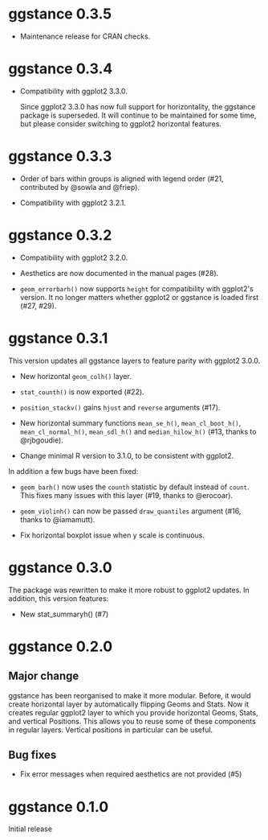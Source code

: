 # ggstance 0.3.5

* Maintenance release for CRAN checks.


# ggstance 0.3.4

* Compatibility with ggplot2 3.3.0.

  Since ggplot2 3.3.0 has now full support for horizontality, the
  ggstance package is superseded. It will continue to be maintained
  for some time, but please consider switching to ggplot2 horizontal
  features.


# ggstance 0.3.3

* Order of bars within groups is aligned with legend order (#21,
  contributed by @sowla and @friep).

* Compatibility with ggplot2 3.2.1.


# ggstance 0.3.2

* Compatibility with ggplot2 3.2.0.

* Aesthetics are now documented in the manual pages (#28).

* `geom_errorbarh()` now supports `height` for compatibility with
  ggplot2's version. It no longer matters whether ggplot2 or ggstance
  is loaded first (#27, #29).


# ggstance 0.3.1

This version updates all ggstance layers to feature parity with
ggplot2 3.0.0.

* New horizontal `geom_colh()` layer.

* `stat_counth()` is now exported (#22).

* `position_stackv()` gains `hjust` and `reverse` arguments (#17).

* New horizontal summary functions `mean_se_h()`, `mean_cl_boot_h()`,
  `mean_cl_normal_h()`, `mean_sdl_h()` and `median_hilow_h()` (#13,
  thanks to @rjbgoudie).

* Change minimal R version to 3.1.0, to be consistent with ggplot2.


In addition a few bugs have been fixed:

* `geom_barh()` now uses the `counth` statistic by default instead of
  `count`. This fixes many issues with this layer (#19, thanks to
  @erocoar).

* `geom_violinh()` can now be passed `draw_quantiles` argument (#16,
  thanks to @iamamutt).

* Fix horizontal boxplot issue when y scale is continuous.


# ggstance 0.3.0

The package was rewritten to make it more robust to ggplot2 updates.
In addition, this version features:

* New stat_summaryh() (#7)


# ggstance 0.2.0

## Major change

ggstance has been reorganised to make it more modular. Before, it
would create horizontal layer by automatically flipping Geoms and
Stats. Now it creates regular ggplot2 layer to which you provide
horizontal Geoms, Stats, and vertical Positions. This allows you to
reuse some of these components in regular layers. Vertical positions
in particular can be useful.

## Bug fixes

* Fix error messages when required aesthetics are not provided (#5)


# ggstance 0.1.0

Initial release
